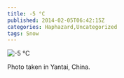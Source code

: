 ```yaml
---
title: -5 °C
published: 2014-02-05T06:42:15Z
categories: Haphazard,Uncategorized
tags: Snow
---
```


<p><img class="size-full" alt="-5 °C" src="https://static.thinkingandcomputing.com/2014/02/snow.jpg" /></p>
<p>Photo taken in Yantai, China.</p>


